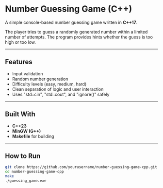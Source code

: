 # Number Guessing Game (C++)

A simple console-based number guessing game written in **C++17**.

The player tries to guess a randomly generated number within a limited number of attempts. 
The program provides hints whether the guess is too high or too low.

---

## Features
- Input validation
- Random number generation
- Difficulty levels (easy, medium, hard)
- Clean separation of logic and user interaction
- Uses "std::cin", "std::cout", and "ignore()" safely

---

## Built With
- **C++23**
- **MinGW (G++)**
- **Makefile** for building

---

## How to Run
```bash
git clone https://github.com/yourusername/number-guessing-game-cpp.git
cd number-guessing-game-cpp
make
./guessing_game.exe
